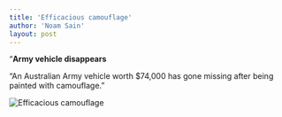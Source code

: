 ```yaml
---
title: 'Efficacious camouflage'
author: 'Noam Sain'
layout: post
---
```


“**Army vehicle disappears**

“An Australian Army vehicle worth $74,000 has gone missing after being painted with camouflage.”

![Efficacious camouflage](https://2.bp.blogspot.com/_8aN4krk1nsk/SyD9A2pQijI/AAAAAAAAAUA/J1iYy3CyGfg/s1024/image007.gif "Efficacious camouflage")
